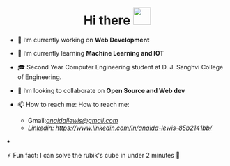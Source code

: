 <h1 align="center"> Hi there <img src = "https://raw.githubusercontent.com/NoobMahbub/NoobMahbub/main/Wave.gif" style = "width: 40px; height:40px"> </h1>

- 🔭 I’m currently working on **Web Development**
 
- 🌱 I’m currently learning **Machine Learning and IOT**

- 🎓 Second Year Computer Engineering student at D. J. Sanghvi College of Engineering.

- 👯 I’m looking to collaborate on **Open Source and Web dev** 

- 📫 How to reach me: 
 How to reach me:<ul> <li >Gmail:*anaidallewis@gmail.com</li><li>Linkedin: https://www.linkedin.com/in/anaida-lewis-85b2141bb/</li></ul>*</li></ul>

- ⚡ Fun fact: I can solve the rubik's cube in under 2 minutes 🥳
